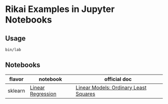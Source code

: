 # Rikai Examples in Jupyter Notebooks
## Usage
``` shell
bin/lab
```

## Notebooks

| flavor | notebook | official doc | 
|--------|---------|--------------|
| sklearn | [Linear Regression](notebooks/sklearn/LinearRegression.ipynb) | [Linear Models: Ordinary Least Squares](https://scikit-learn.org/1.1/modules/linear_model.html#ordinary-least-squares) |

